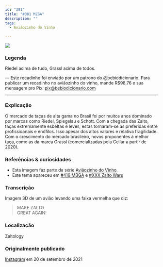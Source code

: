```yaml
---
id: "381"
title: "#381 MZGA"
description: ""
tags:
  - Aviãozinho do Vinho

---
```


![](https://bebiodicionario-com.s3.amazonaws.com/media/posts/202109/242290596_411133940521617_2915385988105075910_n_17880307319469969.jpg)

### Legenda

Riedel acima de tudo, Grassl acima de todos.

— Este recadinho foi enviado por um patrono do @bebiodicionario. Para publicar um recadinho no aviãozinho do vinho, mande R$98,76 e sua mensagem pro Pix: pix@bebiodicionario.com

---

### Explicação

O mercado de taças de alta gama no Brasil foi por muitos anos dominado por marcas como Riedel, Spiegelau e Schott. Com a chegada das Zalto, taças extremamente esbeltas e leves, estas tornaram-se as preferidas entre profissioanais e enófilos. Isso apesar dos altos valores e relativa fragilidade. Com o crescimento do mercado brasileiro, novos proponentes à melhor taça, como as da marca Grassl (comercializadas pela Cellar a partir de 2020).

### Referências & curiosidades

- Esta imagem faz parte da série [Aviãozinho do Vinho](/docs/tags/aviaozinho-do-vinho).
- Este tema apareceu em [#416 MBGA](../2022/416) e [#XXX Zalto Wars](../2021/320)

### Transcrição
Imagem 3D de um avião levando uma faixa vermelha que diz:
> MAKE ZALTO  
> GREAT AGAIN!

### Localização

Zaltology

### Originalmente publicado

[Instagram](https://www.instagram.com/p/CUDFzenr6bH/) em 20 de setembro de 2021
